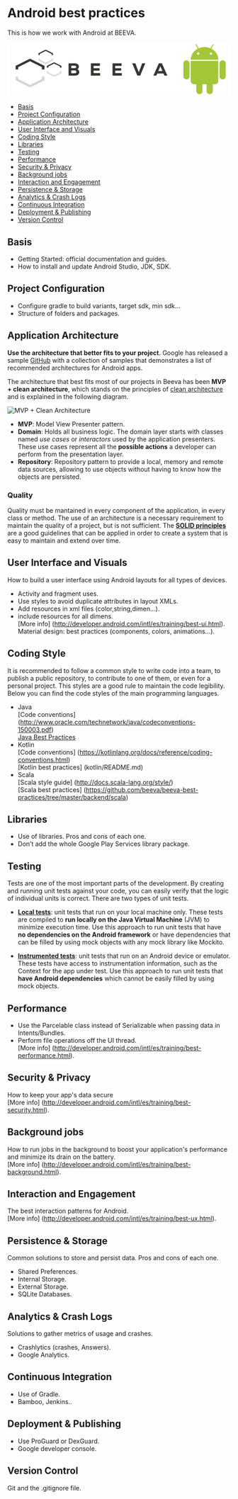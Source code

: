 # Android best practices
<!-- MarkdownTOC depth=0 autolink=true bracket=round --> 

 This is how we work with Android at BEEVA.

![logo](statics/beeva_android.png)

- [Basis](#basis)
- [Project Configuration](#project-configuration)
- [Application Architecture](#application-architecture)
- [User Interface and Visuals](#user-interface-and-visuals)
- [Coding Style](#coding-style)
- [Libraries](#libraries)
- [Testing](#testing)
- [Performance](#performance)
- [Security & Privacy](#security--privacy)
- [Background jobs](#background-jobs)
- [Interaction and Engagement](#interaction-and-engagement)
- [Persistence & Storage](#persistence--storage)
- [Analytics & Crash Logs](#analytics--crash-logs)
- [Continuous Integration](#continuous-integration)
- [Deployment & Publishing](#deployment--publishing)
- [Version Control](#version-control)

<!-- /MarkdownTOC -->

## Basis

- Getting Started: official documentation and guides.
- How to install and update Android Studio, JDK, SDK.

## Project Configuration

- Configure gradle to build variants, target sdk, min sdk…
- Structure of folders and packages.

## Application Architecture

**Use the architecture that better fits to your project**. Google has released a sample [GitHub](https://github.com/googlesamples/android-architecture) with a collection of samples that demonstrates a list of recommended architectures for Android apps.

The architecture that best fits most of our projects in Beeva has been **MVP + clean architecture**, which stands on the principles of [clean architecture](https://8thlight.com/blog/uncle-bob/2012/08/13/the-clean-architecture.html) and is explained in the following diagram.

![MVP + Clean Architecture](https://github.com/googlesamples/android-architecture/wiki/images/mvp-clean.png)

- **MVP**: Model View Presenter pattern.
- **Domain**: Holds all business logic. The domain layer starts with classes named *use cases* or *interactors* used by the application presenters. These use cases represent all the **possible actions** a developer can perform from the presentation layer.
- **Repository**: Repository pattern to provide a local, memory and remote data sources, allowing to use objects without having to know how the objects are persisted.

### Quality

Quality must be mantained in every component of the application, in every class or method. The use of an architecture is a necessary requirement to maintain the quality of a project, but is not sufficient. The [**SOLID principles**](https://es.wikipedia.org/wiki/SOLID) are a good guidelines that can be applied in order to create a system that is easy to maintain and extend over time.

## User Interface and Visuals

How to build a user interface using Android layouts for all types of devices.<br/> 

 - Activity and fragment uses.
 - Use styles to avoid duplicate attributes in layout XMLs.
 - Add resources in xml files (color,string,dimen…).
 - include resources for all dimens.
<br/> [More info] (http://developer.android.com/intl/es/training/best-ui.html).
<br/> Material design: best practices (components, colors,  animations…).

## Coding Style

It is recommended to follow a common style to write code into a team, to publish a public repository, to contribute to one of them, or even for a personal project. This styles are a good rule to maintain the code legibility. Below you can find the code styles of the main programming languages.

 - Java
    <br/> [Code conventions] (http://www.oracle.com/technetwork/java/codeconventions-150003.pdf)
    <br/> [Java Best Practices](https://github.com/beeva/beeva-best-practices/tree/master/backend/java)
 - Kotlin
    <br/> [Code conventions] (https://kotlinlang.org/docs/reference/coding-conventions.html)
    <br/> [Kotlin best practices] (kotlin/README.md)
 - Scala
    <br/> [Scala style guide] (http://docs.scala-lang.org/style/)
    <br/> [Scala best practices] (https://github.com/beeva/beeva-best-practices/tree/master/backend/scala)

## Libraries

 - Use of libraries. Pros and cons of each one.
 - Don’t add the whole Google Play Services library package.

## Testing

Tests are one of the most important parts of the development. By creating and running unit tests against your code, you can easily verify that the logic of individual units is correct. There are two types of unit tests.

- [**Local tests**](https://developer.android.com/training/testing/unit-testing/local-unit-tests.html): unit tests that run on your local machine only. These tests are compiled to **run locally on the Java Virtual Machine** (JVM) to minimize execution time. Use this approach to run unit tests that have **no dependencies on the Android framework** or have dependencies that can be filled by using mock objects with any mock library like Mockito.

- [**Instrumented tests**](https://developer.android.com/training/testing/unit-testing/instrumented-unit-tests.html): unit tests that run on an Android device or emulator. These tests have access to instrumentation information, such as the Context for the app under test. Use this approach to run unit tests that **have Android dependencies** which cannot be easily filled by using mock objects.

## Performance

 - Use the Parcelable class instead of Serializable when passing data in Intents/Bundles.
 - Perform file operations off the UI thread.
<br/> [More info] (http://developer.android.com/intl/es/training/best-performance.html).

## Security & Privacy

How to keep your app's data secure
<br/> [More info] (http://developer.android.com/intl/es/training/best-security.html).

## Background jobs 

How to run jobs in the background to boost your application's performance and minimize its drain on the battery.
<br/> [More info] (http://developer.android.com/intl/es/training/best-background.html).

## Interaction and Engagement

The best interaction patterns for Android.
<br/> [More info] (http://developer.android.com/intl/es/training/best-ux.html).

## Persistence & Storage

Common solutions to store and persist data. Pros and cons of each one.

 - Shared Preferences.
 - Internal Storage.
 - External Storage.
 - SQLite Databases.

## Analytics & Crash Logs

Solutions to gather metrics of usage and crashes.

 - Crashlytics (crashes, Answers).
 - Google Analytics.

## Continuous Integration

 - Use of Gradle.
 - Bamboo, Jenkins..

## Deployment & Publishing
 
 - Use ProGuard or DexGuard.
 - Google developer console.

## Version Control

Git and the .gitignore file.








